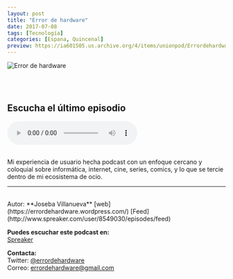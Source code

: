 ```yaml
---
layout: post
title: "Error de hardware"
date: 2017-07-08 
tags: [Tecnología]
categories: [Espana, Quincenal]
preview: https://ia601505.us.archive.org/4/items/unionpod/Errordehardware300.jpeg
---
```


![Error de hardware](https://ia601505.us.archive.org/4/items/unionpod/Errordehardware500.jpeg)

<br/>
<br/>

## Escucha el último episodio

<!--reproductor-feed=http://www.spreaker.com/user/8549030/episodes/feed-->
<!--reproductor-start-->
<audio id="audio" preload="auto" controls="" src="http://api.spreaker.com/download/episode/14417187/podcast_1522344306.mp3"></audio>
<!--reproductor-end-->

<br/>  
Mi experiencia de usuario hecha podcast con un enfoque cercano y coloquial sobre informática, internet, cine, series, comics, y lo que se tercie dentro de mi ecosistema de ocio.

_ _ _
<br>
Autor: **Joseba Villanueva**  
[web](https://errordehardware.wordpress.com/)  
[Feed](http://www.spreaker.com/user/8549030/episodes/feed)  


**Puedes escuchar este podcast en:**  
[Spreaker](https://www.spreaker.com/user/joseba_villanueva)  



**Contacta:**  
Twitter: [@errordehardware](https://twitter.com/errordehardware)  
Correo: [errordehardware@gmail.com](mailto:errordehardware@gmail.com)  

